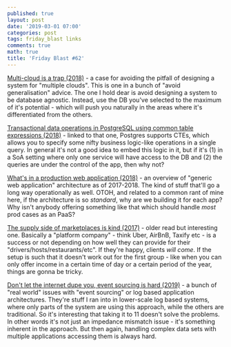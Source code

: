 ```yaml
---
published: true
layout: post
date: '2019-03-01 07:00'
categories: post
tags: friday_blast links
comments: true
math: true
title: 'Friday Blast #62'
---
```

[Multi-cloud is a trap (2018)](https://bravenewgeek.com/multi-cloud-is-a-trap/) - a case for avoiding the pitfall of designing a system for "multiple clouds". This is one in a bunch of "avoid generalisation" advice. The one I hold dear is avoid designing a system to be database agnostic. Instead, use the DB you've selected to the maximum of it's potential - which will push you naturally in the areas where it's differentiated from the others.

[Transactional data operations in PostgreSQL using common table expressions (2018)](https://rob.conery.io/2018/08/13/transactional-data-operations-in-postgresql-using-common-table-expressions/) - linked to that one, Postgres supports CTEs, which allows you to specify some nifty business logic-like operations in a single query. In general it's not a good idea to embed this logic in it, but if it's (1) in a SoA setting where only one service will have access to the DB and (2) the queries are under the control of the app, then why not?

[What's in a production web application (2018)](https://stephenmann.io/post/whats-in-a-production-web-application/) - an overview of "generic web application" architecture as of 2017-2018. The kind of stuff that'll go a long way operationally as well. OTOH, and related to a common rant of mine here, if the architecture is so _standard_, why are we building it for each app? Why isn't anybody offering something like that which should handle _most_ prod cases as an PaaS?

[The supply side of marketplaces is kind (2017)](https://andrewchen.co/why-uber-for-x-failed/) - older read but interesting one. Basically a "platform company" - think Uber, AirBnB, Taxify etc - is a success or not depending on how well they can provide for their "drivers/hosts/restaurants/etc". If they're happy, clients _will come_. If the setup is such that it doesn't work out for the first group - like when you can only offer income in a certain time of day or a certain period of the year, things are gonna be tricky.

[Don't let the internet dupe you, event sourcing is hard (2019)](https://chriskiehl.com/article/event-sourcing-is-hard) - a bunch of "real world" issues with "event sourcing" or log based application architectures. They're stuff I ran into in lower-scale log based systems, where only parts of the system are using this approach, while the others are traditional. So it's interesting that taking it to 11 doesn't solve the problems. In other words it's not just an impedance mismatch issue - it's something inherent in the approach. But then again, handling complex data sets with multiple applications accessing them is always hard.
